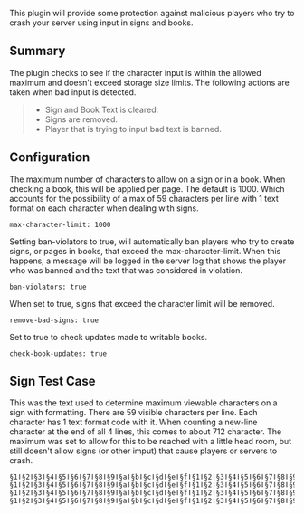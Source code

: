 This plugin will provide some protection against malicious players who try to crash your server using input in signs and books.

## Summary
The plugin checks to see if the character input is within the allowed maximum and doesn't exceed storage size limits.  The following actions are taken when bad input is detected.

> - Sign and Book Text is cleared.
> - Signs are removed.
> - Player that is trying to input bad text is banned.

## Configuration

The maximum number of characters to allow on a sign or in a book. When checking a book, this will be applied per page. The default is 1000. Which accounts for the possibility of a max of 59 characters per line with 1 text format on each character when dealing with signs.

`max-character-limit: 1000`

Setting ban-violators to true, will automatically ban players who try to create signs, or pages in books, that exceed the max-character-limit.  When this happens, a message will be logged in the server log that shows the player who was banned and the text that was considered in violation.

`ban-violators: true`

When set to true, signs that exceed the character limit will be removed.

`remove-bad-signs: true`

Set to true to check updates made to writable books.

`check-book-updates: true`

## Sign Test Case
This was the text used to determine maximum viewable characters on a sign with formatting.  There are 59 visible characters per line.  Each character has 1 text format code with it. When counting a new-line character at the end of all 4 lines, this comes to about 712 character.  The maximum was set to allow for this to be reached with a little head room, but still doesn't allow signs (or other imput) that cause players or servers to crash.
```
§1ǀ§2ǀ§3ǀ§4ǀ§5ǀ§6ǀ§7ǀ§8ǀ§9ǀ§aǀ§bǀ§cǀ§dǀ§eǀ§fǀ§1ǀ§2ǀ§3ǀ§4ǀ§5ǀ§6ǀ§7ǀ§8ǀ§9ǀ§aǀ§bǀ§cǀ§dǀ§eǀ§fǀ§1ǀ§2ǀ§3ǀ§4ǀ§5ǀ§6ǀ§7ǀ§8ǀ§9ǀ§aǀ§bǀ§cǀ§dǀ§eǀ§fǀ§1ǀ§2ǀ§3ǀ§4ǀ§5ǀ§6ǀ§7ǀ§8ǀ§9ǀ§aǀ§bǀ§cǀ§dǀ§eǀ
§1ǀ§2ǀ§3ǀ§4ǀ§5ǀ§6ǀ§7ǀ§8ǀ§9ǀ§aǀ§bǀ§cǀ§dǀ§eǀ§fǀ§1ǀ§2ǀ§3ǀ§4ǀ§5ǀ§6ǀ§7ǀ§8ǀ§9ǀ§aǀ§bǀ§cǀ§dǀ§eǀ§fǀ§1ǀ§2ǀ§3ǀ§4ǀ§5ǀ§6ǀ§7ǀ§8ǀ§9ǀ§aǀ§bǀ§cǀ§dǀ§eǀ§fǀ§1ǀ§2ǀ§3ǀ§4ǀ§5ǀ§6ǀ§7ǀ§8ǀ§9ǀ§aǀ§bǀ§cǀ§dǀ§eǀ
§1ǀ§2ǀ§3ǀ§4ǀ§5ǀ§6ǀ§7ǀ§8ǀ§9ǀ§aǀ§bǀ§cǀ§dǀ§eǀ§fǀ§1ǀ§2ǀ§3ǀ§4ǀ§5ǀ§6ǀ§7ǀ§8ǀ§9ǀ§aǀ§bǀ§cǀ§dǀ§eǀ§fǀ§1ǀ§2ǀ§3ǀ§4ǀ§5ǀ§6ǀ§7ǀ§8ǀ§9ǀ§aǀ§bǀ§cǀ§dǀ§eǀ§fǀ§1ǀ§2ǀ§3ǀ§4ǀ§5ǀ§6ǀ§7ǀ§8ǀ§9ǀ§aǀ§bǀ§cǀ§dǀ§eǀ
§1ǀ§2ǀ§3ǀ§4ǀ§5ǀ§6ǀ§7ǀ§8ǀ§9ǀ§aǀ§bǀ§cǀ§dǀ§eǀ§fǀ§1ǀ§2ǀ§3ǀ§4ǀ§5ǀ§6ǀ§7ǀ§8ǀ§9ǀ§aǀ§bǀ§cǀ§dǀ§eǀ§fǀ§1ǀ§2ǀ§3ǀ§4ǀ§5ǀ§6ǀ§7ǀ§8ǀ§9ǀ§aǀ§bǀ§cǀ§dǀ§eǀ§fǀ§1ǀ§2ǀ§3ǀ§4ǀ§5ǀ§6ǀ§7ǀ§8ǀ§9ǀ§aǀ§bǀ§cǀ§dǀ§eǀ
```

